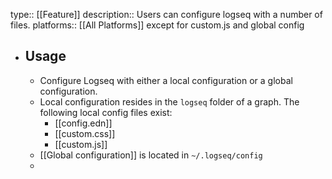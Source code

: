 type:: [[Feature]]
description:: Users can configure logseq with a number of files. 
platforms:: [[All Platforms]] except for custom.js and global config

- ## Usage
	- Configure Logseq with either a local configuration or a global configuration.
	- Local configuration resides in the `logseq` folder of a graph. The following local config files exist:
		- [[config.edn]]
		- [[custom.css]]
		- [[custom.js]]
	- [[Global configuration]] is located in `~/.logseq/config`
	-